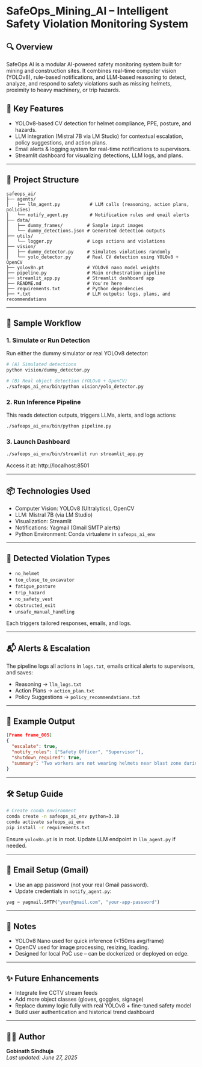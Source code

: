 
# SafeOps_Mining_AI – Intelligent Safety Violation Monitoring System

## 🔍 Overview
SafeOps AI is a modular AI-powered safety monitoring system built for mining and construction sites. It combines real-time computer vision (YOLOv8), rule-based notifications, and LLM-based reasoning to detect, analyze, and respond to safety violations such as missing helmets, proximity to heavy machinery, or trip hazards.

## 🧠 Key Features
- YOLOv8-based CV detection for helmet compliance, PPE, posture, and hazards.
- LLM integration (Mistral 7B via LM Studio) for contextual escalation, policy suggestions, and action plans.
- Email alerts & logging system for real-time notifications to supervisors.
- Streamlit dashboard for visualizing detections, LLM logs, and plans.

---

## 📁 Project Structure
```
safeops_ai/
├── agents/
│   ├── llm_agent.py           # LLM calls (reasoning, action plans, policies)
│   └── notify_agent.py        # Notification rules and email alerts
├── data/
│   ├── dummy_frames/         # Sample input images
│   └── dummy_detections.json # Generated detection outputs
├── utils/
│   └── logger.py             # Logs actions and violations
├── vision/
│   ├── dummy_detector.py     # Simulates violations randomly
│   └── yolo_detector.py      # Real CV detection using YOLOv8 + OpenCV
├── yolov8n.pt                # YOLOv8 nano model weights
├── pipeline.py               # Main orchestration pipeline
├── streamlit_app.py          # Streamlit dashboard app
├── README.md                 # You're here
├── requirements.txt          # Python dependencies
├── *.txt                     # LLM outputs: logs, plans, and recommendations
```

---

## 🧪 Sample Workflow

### 1. Simulate or Run Detection
Run either the dummy simulator or real YOLOv8 detector:
```bash
# (A) Simulated detections
python vision/dummy_detector.py

# (B) Real object detection (YOLOv8 + OpenCV)
./safeops_ai_env/bin/python vision/yolo_detector.py
```

### 2. Run Inference Pipeline
This reads detection outputs, triggers LLMs, alerts, and logs actions:
```bash
./safeops_ai_env/bin/python pipeline.py
```

### 3. Launch Dashboard
```bash
./safeops_ai_env/bin/streamlit run streamlit_app.py
```
Access it at: http://localhost:8501

---

## 📦 Technologies Used
- Computer Vision: YOLOv8 (Ultralytics), OpenCV
- LLM: Mistral 7B (via LM Studio)
- Visualization: Streamlit
- Notifications: Yagmail (Gmail SMTP alerts)
- Python Environment: Conda virtualenv in `safeops_ai_env`

---

## 📌 Detected Violation Types
- `no_helmet`
- `too_close_to_excavator`
- `fatigue_posture`
- `trip_hazard`
- `no_safety_vest`
- `obstructed_exit`
- `unsafe_manual_handling`

Each triggers tailored responses, emails, and logs.

---

## 📬 Alerts & Escalation
The pipeline logs all actions in `logs.txt`, emails critical alerts to supervisors, and saves:
- Reasoning → `llm_logs.txt`
- Action Plans → `action_plan.txt`
- Policy Suggestions → `policy_recommendations.txt`

---

## 🧠 Example Output
```json
[Frame frame_005]
{
  "escalate": true,
  "notify_roles": ["Safety Officer", "Supervisor"],
  "shutdown_required": true,
  "summary": "Two workers are not wearing helmets near blast zone during day shift"
}
```

---

## 🛠️ Setup Guide
```bash
# Create conda environment
conda create -n safeops_ai_env python=3.10
conda activate safeops_ai_env
pip install -r requirements.txt
```

Ensure `yolov8n.pt` is in root. Update LLM endpoint in `llm_agent.py` if needed.

---

## 📧 Email Setup (Gmail)
- Use an app password (not your real Gmail password).
- Update credentials in `notify_agent.py`:
```python
yag = yagmail.SMTP("your@gmail.com", "your-app-password")
```

---

## 📍 Notes
- YOLOv8 Nano used for quick inference (<150ms avg/frame)
- OpenCV used for image processing, resizing, loading.
- Designed for local PoC use – can be dockerized or deployed on edge.

---

## ✨ Future Enhancements
- Integrate live CCTV stream feeds
- Add more object classes (gloves, goggles, signage)
- Replace dummy logic fully with real YOLOv8 + fine-tuned safety model
- Build user authentication and historical trend dashboard

---

## 🧑‍💼 Author
**Gobinath Sindhuja**  
*Last updated: June 27, 2025*
